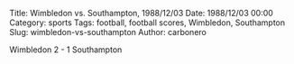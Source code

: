 Title: Wimbledon vs. Southampton, 1988/12/03
Date: 1988/12/03 00:00
Category: sports
Tags: football, football scores, Wimbledon, Southampton
Slug: wimbledon-vs-southampton
Author: carbonero


Wimbledon 2 - 1 Southampton
